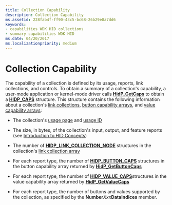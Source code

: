 ```yaml
---
title: Collection Capability
description: Collection Capability
ms.assetid: 228fab4f-ff90-43c5-bc68-26b29e8a7dd6
keywords:
- capabilities WDK HID collections
- summary capabilities WDK HID
ms.date: 04/20/2017
ms.localizationpriority: medium
---
```


# Collection Capability





The capability of a collection is defined by its usage, reports, link collections, and controls. To obtain a summary of a collection's capability, a user-mode application or kernel-mode driver calls [**HidP\_GetCaps**](https://msdn.microsoft.com/library/windows/hardware/ff539715) to obtain a [**HIDP\_CAPS**](https://msdn.microsoft.com/library/windows/hardware/ff539697) structure. This structure contains the following information about a collection's [link collections](link-collections.md), [button capability arrays](button-capability-arrays.md), and [value capability arrays](value-capability-arrays.md):

-   The collection's [usage page](hid-usages.md#usage-page) and [usage ID](hid-usages.md#usage-id)

-   The size, in bytes, of the collection's input, output, and feature reports (see [Introduction to HID Concepts](introduction-to-hid-concepts.md))

-   The number of [**HIDP\_LINK\_COLLECTION\_NODE**](https://msdn.microsoft.com/library/windows/hardware/ff539764) structures in the collection's [link collection array](link-collections.md#ddk-link-collection-array-kg)

-   For each report type, the number of [**HIDP\_BUTTON\_CAPS**](https://msdn.microsoft.com/library/windows/hardware/ff539693) structures in the button capability array returned by [**HidP\_GetButtonCaps**](https://msdn.microsoft.com/library/windows/hardware/ff539707)

-   For each report type, the number of [**HIDP\_VALUE\_CAPS**](https://msdn.microsoft.com/library/windows/hardware/ff539832)structures in the value capability array returned by [**HidP\_GetValueCaps**](https://msdn.microsoft.com/library/windows/hardware/ff539754)

-   For each report type, the number of buttons and values supported by the collection, as specified by the **Number***Xxx***DataIndices** member.

 

 




